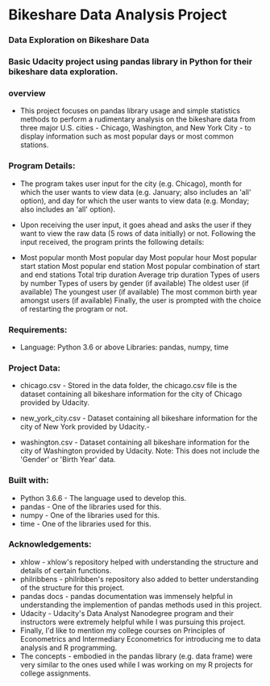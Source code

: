 # Bikeshare Data Analysis Project
### Data Exploration on Bikeshare Data
### Basic Udacity project using pandas library in Python for their bikeshare data exploration.


### overview
- This project focuses on pandas library usage and simple statistics methods to perform a rudimentary analysis on the bikeshare data from three major U.S. cities - Chicago, Washington, and New York City - to display information such as most popular days or most common stations.

### Program Details: 
- The program takes user input for the city (e.g. Chicago), month for which the user wants to view data (e.g. January; also includes an 'all' option), and day for which the user wants to view data (e.g. Monday; also includes an 'all' option).

- Upon receiving the user input, it goes ahead and asks the user if they want to view the raw data (5 rows of data initially) or not. Following the input received, the program prints the following details:

- Most popular month Most popular day Most popular hour Most popular start station Most popular end station Most popular combination of start and end stations Total trip duration Average trip duration Types of users by number Types of users by gender (if available) The oldest user (if available) The youngest user (if available) The most common birth year amongst users (if available) Finally, the user is prompted with the choice of restarting the program or not.

### Requirements:
- Language: Python 3.6 or above Libraries: pandas, numpy, time


### Project Data:
- chicago.csv - Stored in the data folder, the chicago.csv file is the dataset containing all bikeshare information for the city of Chicago provided by Udacity.

- new_york_city.csv - Dataset containing all bikeshare information for the city of New York provided by Udacity.- 

- washington.csv - Dataset containing all bikeshare information for the city of Washington provided by Udacity. Note: This does not include the 'Gender' or 'Birth Year' data.

### Built with:
- Python 3.6.6 - The language used to develop this. 
- pandas - One of the libraries used for this. 
- numpy - One of the libraries used for this. 
- time - One of the libraries used for this.

### Acknowledgements:
- xhlow - xhlow's repository helped with understanding the structure and details of certain functions.
- philribbens - philribben's repository also added to better understanding of the structure for this project.
- pandas docs - pandas documentation was immensely helpful in understanding the implemention of pandas methods used in this project.
- Udacity - Udacity's Data Analyst Nanodegree program and their instructors were extremely helpful while I was pursuing this project.
- Finally, I'd like to mention my college courses on Principles of Econometrics and Intermediary Econometrics for introducing me to data analysis and R programming.
- The concepts - embodied in the pandas library (e.g. data frame) were very similar to the ones used while I was working on my R projects for college assignments.
